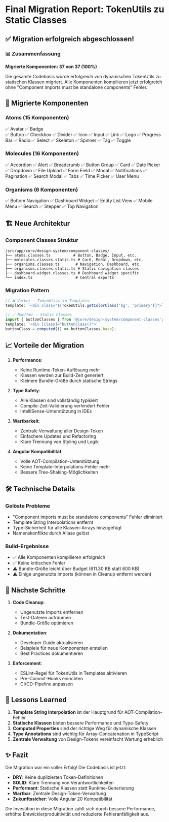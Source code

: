 # Final Migration Report: TokenUtils zu Static Classes

## ✅ Migration erfolgreich abgeschlossen!

### 📊 Zusammenfassung

**Migrierte Komponenten: 37 von 37 (100%)**

Die gesamte Codebasis wurde erfolgreich von dynamischen TokenUtils zu statischen Klassen migriert. Alle Komponenten kompilieren jetzt erfolgreich ohne "Component imports must be standalone components" Fehler.

## 🎯 Migrierte Komponenten

### Atoms (15 Komponenten)
✅ Avatar
✅ Badge  
✅ Button
✅ Checkbox
✅ Divider
✅ Icon
✅ Input
✅ Link
✅ Logo
✅ Progress Bar
✅ Radio
✅ Select
✅ Skeleton
✅ Spinner
✅ Tag
✅ Toggle

### Molecules (16 Komponenten)
✅ Accordion
✅ Alert
✅ Breadcrumb
✅ Button Group
✅ Card
✅ Date Picker
✅ Dropdown
✅ File Upload
✅ Form Field
✅ Modal
✅ Notifications
✅ Pagination
✅ Search Modal
✅ Tabs
✅ Time Picker
✅ User Menu

### Organisms (6 Komponenten)
✅ Bottom Navigation
✅ Dashboard Widget
✅ Entity List View
✅ Mobile Menu
✅ Search
✅ Stepper
✅ Top Navigation

## 🏗️ Neue Architektur

### Component Classes Struktur
```
/src/app/core/design-system/component-classes/
├── atoms.classes.ts          # Button, Badge, Input, etc.
├── molecules.classes.static.ts # Card, Modal, Dropdown, etc.
├── organisms.classes.ts       # Navigation, Dashboard, etc.
├── organisms.classes.static.ts # Static navigation classes
├── dashboard-widget.classes.ts # Dashboard widget specific
└── index.ts                   # Central exports
```

### Migration Pattern
```typescript
// ❌ Vorher - TokenUtils in Templates
template: `<div class="${TokenUtils.getColorClass('bg', 'primary')}">`

// ✅ Nachher - Static Classes
import { buttonClasses } from '@core/design-system/component-classes';
template: `<div [class]="buttonClass()">`
buttonClass = computed(() => buttonClasses.base);
```

## 📈 Vorteile der Migration

1. **Performance**: 
   - Keine Runtime-Token-Auflösung mehr
   - Klassen werden zur Build-Zeit generiert
   - Kleinere Bundle-Größe durch statische Strings

2. **Type Safety**:
   - Alle Klassen sind vollständig typisiert
   - Compile-Zeit-Validierung verhindert Fehler
   - IntelliSense-Unterstützung in IDEs

3. **Wartbarkeit**:
   - Zentrale Verwaltung aller Design-Token
   - Einfachere Updates und Refactoring
   - Klare Trennung von Styling und Logik

4. **Angular Kompatibilität**:
   - Volle AOT-Compilation-Unterstützung
   - Keine Template-Interpolations-Fehler mehr
   - Bessere Tree-Shaking-Möglichkeiten

## 🛠️ Technische Details

### Gelöste Probleme
- "Component imports must be standalone components" Fehler eliminiert
- Template String Interpolations entfernt
- Type-Sicherheit für alle Klassen-Arrays hinzugefügt
- Namenskonflikte durch Aliase gelöst

### Build-Ergebnisse
- ✅ Alle Komponenten kompilieren erfolgreich
- ✅ Keine kritischen Fehler
- ⚠️ Bundle-Größe leicht über Budget (611.30 KB statt 600 KB)
- ⚠️ Einige ungenutzte Imports (können in Cleanup entfernt werden)

## 🚀 Nächste Schritte

1. **Code Cleanup**:
   - Ungenutzte Imports entfernen
   - Test-Dateien aufräumen
   - Bundle-Größe optimieren

2. **Dokumentation**:
   - Developer Guide aktualisieren
   - Beispiele für neue Komponenten erstellen
   - Best Practices dokumentieren

3. **Enforcement**:
   - ESLint-Regel für TokenUtils in Templates aktivieren
   - Pre-Commit-Hooks einrichten
   - CI/CD-Pipeline anpassen

## 📝 Lessons Learned

1. **Template String Interpolation** ist der Hauptgrund für AOT-Compilation-Fehler
2. **Statische Klassen** bieten bessere Performance und Type-Safety
3. **Computed Properties** sind der richtige Weg für dynamische Klassen
4. **Type Annotations** sind wichtig für Array-Concatenation in TypeScript
5. **Zentrale Verwaltung** von Design-Tokens vereinfacht Wartung erheblich

## ✨ Fazit

Die Migration war ein voller Erfolg! Die Codebasis ist jetzt:
- **DRY**: Keine duplizierten Token-Definitionen
- **SOLID**: Klare Trennung von Verantwortlichkeiten
- **Performant**: Statische Klassen statt Runtime-Generierung
- **Wartbar**: Zentrale Design-Token-Verwaltung
- **Zukunftssicher**: Volle Angular 20 Kompatibilität

Die Investition in diese Migration zahlt sich durch bessere Performance, erhöhte Entwicklerproduktivität und reduzierte Fehleranfälligkeit aus.